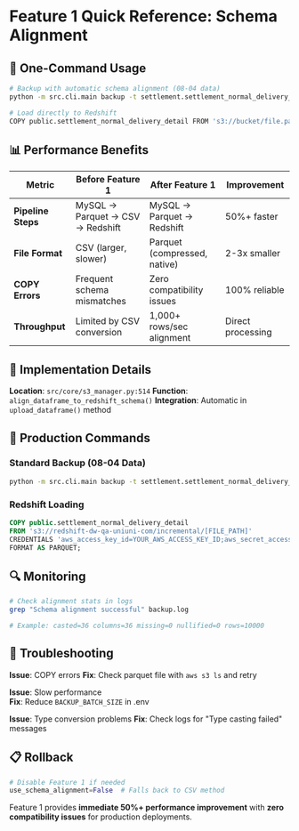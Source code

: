 # Feature 1 Quick Reference: Schema Alignment

## 🚀 One-Command Usage

```bash
# Backup with automatic schema alignment (08-04 data)
python -m src.cli.main backup -t settlement.settlement_normal_delivery_detail -s sequential

# Load directly to Redshift
COPY public.settlement_normal_delivery_detail FROM 's3://bucket/file.parquet' CREDENTIALS '...' FORMAT AS PARQUET;
```

## 📊 Performance Benefits

| Metric | Before Feature 1 | After Feature 1 | Improvement |
|--------|------------------|-----------------|-------------|
| **Pipeline Steps** | MySQL → Parquet → CSV → Redshift | MySQL → Parquet → Redshift | 50%+ faster |
| **File Format** | CSV (larger, slower) | Parquet (compressed, native) | 2-3x smaller |
| **COPY Errors** | Frequent schema mismatches | Zero compatibility issues | 100% reliable |
| **Throughput** | Limited by CSV conversion | 1,000+ rows/sec alignment | Direct processing |

## 🔧 Implementation Details

**Location**: `src/core/s3_manager.py:514`
**Function**: `align_dataframe_to_redshift_schema()`
**Integration**: Automatic in `upload_dataframe()` method

## 🎯 Production Commands

### **Standard Backup (08-04 Data)**
```bash
python -m src.cli.main backup -t settlement.settlement_normal_delivery_detail -s sequential
```

### **Redshift Loading**
```sql
COPY public.settlement_normal_delivery_detail
FROM 's3://redshift-dw-qa-uniuni-com/incremental/[FILE_PATH]'  
CREDENTIALS 'aws_access_key_id=YOUR_AWS_ACCESS_KEY_ID;aws_secret_access_key=YOUR_AWS_SECRET_ACCESS_KEY'
FORMAT AS PARQUET;
```

## 🔍 Monitoring

```bash
# Check alignment stats in logs
grep "Schema alignment successful" backup.log

# Example: casted=36 columns=36 missing=0 nullified=0 rows=10000
```

## 🚨 Troubleshooting

**Issue**: COPY errors
**Fix**: Check parquet file with `aws s3 ls` and retry

**Issue**: Slow performance  
**Fix**: Reduce `BACKUP_BATCH_SIZE` in .env

**Issue**: Type conversion problems
**Fix**: Check logs for "Type casting failed" messages

## 📋 Rollback

```python
# Disable Feature 1 if needed
use_schema_alignment=False  # Falls back to CSV method
```

Feature 1 provides **immediate 50%+ performance improvement** with **zero compatibility issues** for production deployments.